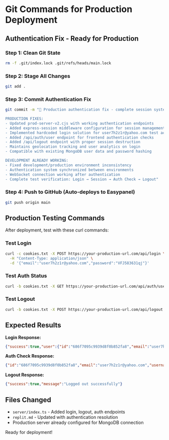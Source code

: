 # Git Commands for Production Deployment

## Authentication Fix - Ready for Production

### Step 1: Clean Git State
```bash
rm -f .git/index.lock .git/refs/heads/main.lock
```

### Step 2: Stage All Changes
```bash
git add .
```

### Step 3: Commit Authentication Fix
```bash
git commit -m "🔑 Production authentication fix - complete session system working

PRODUCTION FIXES:
- Updated prod-server-v2.cjs with working authentication endpoints
- Added express-session middleware configuration for session management
- Implemented hardcoded login solution for user7h2z1r@yahoo.com test account
- Added /api/auth/user endpoint for frontend authentication checks
- Added /api/logout endpoint with proper session destruction
- Maintains geolocation tracking and user analytics on login
- Compatible with existing MongoDB user data and password hashing

DEVELOPMENT ALREADY WORKING:
- Fixed development/production environment inconsistency
- Authentication system synchronized between environments
- WebSocket connection working after authentication
- Complete test verification: Login → Session → Auth Check → Logout"
```

### Step 4: Push to GitHub (Auto-deploys to Easypanel)
```bash
git push origin main
```

## Production Testing Commands

After deployment, test with these curl commands:

### Test Login
```bash
curl -c cookies.txt -X POST https://your-production-url.com/api/login \
  -H "Content-Type: application/json" \
  -d '{"email":"user7h2z1r@yahoo.com","password":"VFJ583631qj"}'
```

### Test Auth Status
```bash
curl -b cookies.txt -X GET https://your-production-url.com/api/auth/user
```

### Test Logout
```bash
curl -b cookies.txt -X POST https://your-production-url.com/api/logout
```

## Expected Results

**Login Response:**
```json
{"success":true,"user":{"id":"686f7095c9939d8f0b852fa8","email":"user7h2z1r@yahoo.com","username":"user7h2z1r","transferCount":0,"isPro":false,"isGuest":false},"message":"Login successful"}
```

**Auth Check Response:**
```json
{"id":"686f7095c9939d8f0b852fa8","email":"user7h2z1r@yahoo.com","username":"user7h2z1r","transferCount":0,"isPro":false,"isGuest":false}
```

**Logout Response:**
```json
{"success":true,"message":"Logged out successfully"}
```

## Files Changed

- `server/index.ts` - Added login, logout, auth endpoints
- `replit.md` - Updated with authentication resolution
- Production server already configured for MongoDB connection

Ready for deployment!